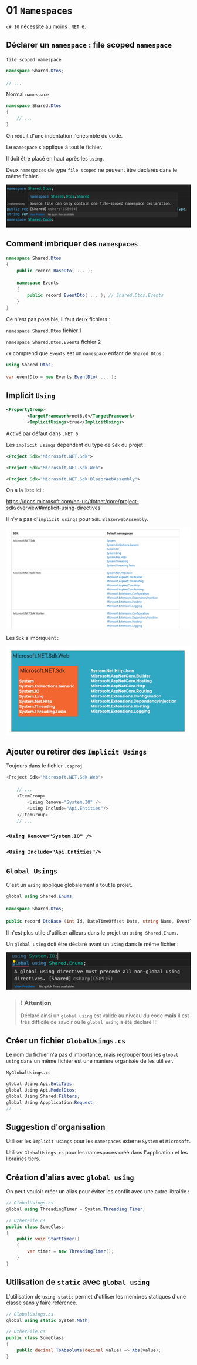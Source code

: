 # 01 `Namespaces`

`c# 10` nécessite au moins `.NET 6`.



## Déclarer un `namespace` : file scoped `namespace`

`file scoped namespace`

```cs
namespace Shared.Dtos; 

// ...
```

Normal `namespace`

```cs
namespace Shared.Dtos
{
    // ...
}
```

On réduit d'une indentation l'enesmble du code.

Le `namespace` s'applique à tout le fichier.

Il doit être placé en haut après les `using`.

Deux `namespaces` de type `file scoped` ne peuvent être déclarés dans le même fichier.

<img src="assets/two-namespace-file-scoped-ppl.png" alt="two-namespace-file-scoped-ppl" style="zoom:50%;" />



## Comment imbriquer des `namespaces`

```cs
namespace Shared.Dtos
{
    public record BaseDto( ... );
        
    namespace Events
    {
        public record EventDto( ... ); // Shared.Dtos.Events
    }
}
```

Ce n'est pas possible, il faut deux fichiers :

`namespace Shared.Dtos` fichier 1

`namespace Shared.Dtos.Events` fichier 2

`c#` comprend que `Events` est un `namespace` enfant de `Shared.Dtos` :

```cs
using Shared.Dtos;
    
var eventDto = new Events.EventDto( ... );
```



## Implicit `Using`

```xml
<PropertyGroup>
        <TargetFramework>net6.0</TargetFramework>
		<ImplicitUsings>true</ImplicitUsings>
```

Activé par défaut dans `.NET 6`.

Les `implicit usings` dépendent du type de `Sdk` du projet :

```xml
<Project Sdk="Microsoft.NET.Sdk">
```

```xml
<Project Sdk="Microsoft.NET.Sdk.Web">
```

```xml
<Project Sdk="Microsoft.NET.Sdk.BlazorWebAssembly">
```

On a la liste ici :

https://docs.microsoft.com/en-us/dotnet/core/project-sdk/overview#implicit-using-directives

Il n'y a pas d'`implicit usings` pour `Sdk.BlazorwebAssembly`.

<img src="assets/default-sdk-implicit-usings-jjd.png" alt="default-sdk-implicit-usings-jjd" style="zoom:50%;" />

Les `Sdk` s'imbriquent :

<img src="assets/sdk-embedded-hvx.png" alt="sdk-embedded-hvx" style="zoom:50%;" />



## Ajouter ou retirer des `Implicit Usings`

Toujours dans le fichier `.csproj`

```cs
<Project Sdk="Microsoft.NET.Sdk.Web">

    // ...
	<ItemGroup>
        <Using Remove="System.IO" />
		<Using Include="Api.Entities"/>
	</ItemGroup>
    // ...
```

### `<Using Remove="System.IO" />`

### `<Using Include="Api.Entities"/>`



## `Global Usings`

C'est un `using` appliqué globalement à tout le projet.

```cs
global using Shared.Enums;

namespace Shared.Dtos; 
 
public record DtoBase (int Id, DateTimeOffset Date, string Name, EventType EventType, string Venue);
```

Il n'est plus utile d'utiliser ailleurs dans le projet un `using Shared.Enums`.

Un `global using` doit être déclaré avant un `using` dans le même fichier :

<img src="assets/global-using-must-precede-everythings-paa.png" alt="global-using-must-precede-everythings-paa" style="zoom:50%;" />

> ### ! Attention
>
> Déclaré ainsi un `global using` est valide au niveau du code **mais** il est très difficile de savoir où le `global using` a été déclaré !!!



## Créer un fichier `GlobalUsings.cs`

Le nom du fichier n'a pas d'importance, mais regrouper tous les `global using` dans un même fichier est une manière organisée de les utiliser.

`MyGlobalUsings.cs`

```cs
global Using Api.EntiTies;
global Using Api.ModelDtos;
global Using Shared.Filters;
global Using Appplication.Request;
// ...
```



## Suggestion d'organisation

Utiliser les `Implicit Usings` pour les `namespaces` externe `System` et  `Microsoft`.

Utiliser `GlobalUsings.cs` pour les namespaces créé dans l'application et les librairies tiers.



## Création d'alias avec `global using`

On peut vouloir créer un alias pour éviter les conflit avec une autre librairie :

```cs
// GlobalUsings.cs
global using ThreadingTimer = System.Threading.Timer;
```

```cs
// OtherFile.cs
public class SomeClass
{
    public void StartTimer()
    {
        var timer = new ThreadingTimer();
    }
}
```



## Utilisation de `static` avec `global using`

L'utilisation de `using static` permet d'utiliser les membres statiques d'une classe sans y faire référence.

```cs
// GlobalUsings.cs
global using static System.Math;
```

```cs
// OtherFile.cs
public class SomeClass
{
    public decimal ToAbsolute(decimal value) => Abs(value);
}
```

